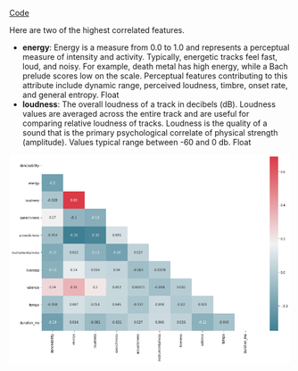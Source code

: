 [Code](https://github.com/John3Baskerville/SpotifyClustering/tree/main/Juypter%20Notebooks)

Here are two of the highest correlated features.

- **energy**: Energy is a measure from 0.0 to 1.0 and represents a perceptual measure of intensity and activity. Typically, energetic tracks feel fast, loud, and noisy. For example, death metal has high energy, while a Bach prelude scores low on the scale. Perceptual features contributing to this attribute include dynamic range, perceived loudness, timbre, onset rate, and general entropy.	Float
- **loudness**: The overall loudness of a track in decibels (dB). Loudness values are averaged across the entire track and are useful for comparing relative loudness of tracks. Loudness is the quality of a sound that is the primary psychological correlate of physical strength (amplitude). Values typical range between -60 and 0 db.	Float

<img src="https://github.com/John3Baskerville/SpotifyClustering/blob/main/Juypter%20Notebooks/projectImages/snsHeatmap.png?raw=true" alt="heatmap">
